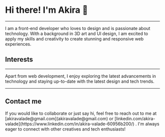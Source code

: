 <h1> Hi there! I'm Akira 👋 </h1><hr><p>
I am a front-end developer who loves to design and is passionate about technology. With a background in 3D art and UI design, I am excited to apply my skills and creativity to create stunning and responsive web experiences.
</p>
<h2>Interests</h2><hr><p>
Apart from web development, I enjoy exploring the latest advancements in technology and staying up-to-date with the latest design and tech trends.
</p>
<hr><h2>Contact me</h2>If you would like to collaborate or just say hi, feel free to reach out to me at [akiravalade@gmail.com](akiravalade@gmail.com)
 or [linkedin.com/akira-valade](https://www.linkedin.com/in/akira-valade-60956b200/)
. I'm always eager to connect with other creatives and tech enthusiasts!
